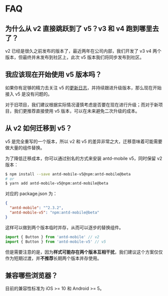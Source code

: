 # FAQ

## 为什么从 v2 直接跳跃到了 v5？v3 和 v4 跑到哪里去了？

v2 已经是很久之前发布的版本了，最近两年在公司内部，我们开发了 v3 v4 两个版本，但最终并未发布到社区上，此次 v5 版本我们将同步发布到社区。

## 我应该现在开始使用 v5 版本吗？

如果你有足够的精力去关注 v5 的[更新日志](https://github.com/ant-design/ant-design-mobile/releases)，并持续跟进升级版本，那么现在开始接入 v5 是没有问题的。

对于旧项目，我们建议根据实际情况谨慎考虑是否要在现在进行升级；而对于新项目，我们更推荐直接使用 v5 版本，可以在未来避免二次升级的成本。

## 从 v2 如何迁移到 v5？

v5 是完全重写的一个版本，所以 v2 和 v5 的差异非常之大，迁移意味着可能需要做大量的组件替换。

为了降低迁移成本，你可以通过别名的方式来安装 antd-mobile v5，同时保留 v2 版本：

```bash
$ npm install --save antd-mobile-v5@npm:antd-mobile@beta
# or
$ yarn add antd-mobile-v5@npm:antd-mobile@beta
```

对应的 package.json 为：

```json
{
  "antd-mobile": "^2.3.2",
  "antd-mobile-v5": "npm:antd-mobile@beta"
}
```

这样可以做到两个版本临时并存，从而可以逐步的替换组件。

```js
import { Button } from 'antd-mobile' // v2
import { Button } from 'antd-mobile-v5' // v5
```

但是需要注意的是，因为**样式可能存在两个版本互相干扰**，我们建议这个方案仅仅作为短期过渡，并**不推荐**长期两个版本并存使用。

## 兼容哪些浏览器？

目前的兼容性标准为 iOS >= 10 和 Android >= 5。
